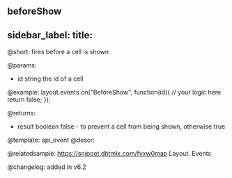 beforeShow
---
sidebar_label: 
title: 
---          

@short: fires before a cell is shown

@params:
- id		string		the id of a cell


@example:
layout.events.on("BeforeShow", function(id){
	// your logic here
    return false;
});

@returns:
- result	boolean		false - to prevent a cell from being shown, otherwise true



@template: api_event
@descr:

@relatedsample: https://snippet.dhtmlx.com/fyxw0map	Layout. Events

@changelog:
added in v6.2

